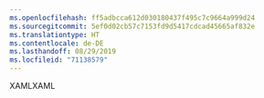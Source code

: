 ```yaml
---
ms.openlocfilehash: ff5adbcca612d030180437f495c7c9664a999d24
ms.sourcegitcommit: 5ef0d02cb57c7153fd9d5417cdcad45665af832e
ms.translationtype: HT
ms.contentlocale: de-DE
ms.lasthandoff: 08/29/2019
ms.locfileid: "71138579"
---
```

<span data-ttu-id="50e3a-101">XAML</span><span class="sxs-lookup"><span data-stu-id="50e3a-101">XAML</span></span>